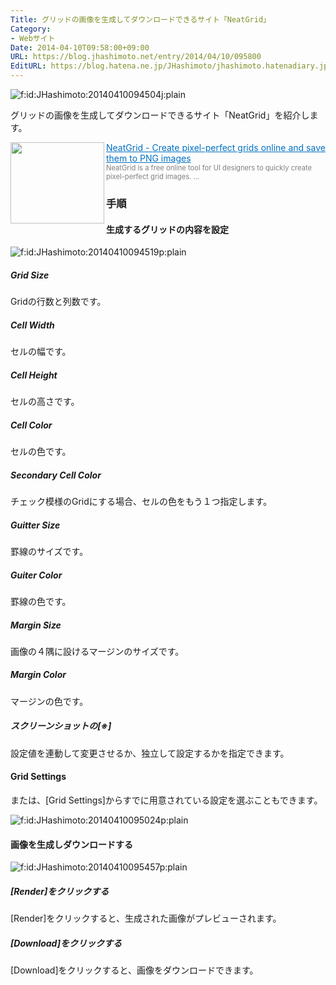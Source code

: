 ```yaml
---
Title: グリッドの画像を生成してダウンロードできるサイト「NeatGrid」
Category:
- Webサイト
Date: 2014-04-10T09:58:00+09:00
URL: https://blog.jhashimoto.net/entry/2014/04/10/095800
EditURL: https://blog.hatena.ne.jp/JHashimoto/jhashimoto.hatenadiary.jp/atom/entry/12921228815721690589
---
```


<p><span><img class="hatena-fotolife" title="f:id:JHashimoto:20140410094504j:plain" src="http://cdn-ak.f.st-hatena.com/images/fotolife/J/JHashimoto/20140410/20140410094504.jpg" alt="f:id:JHashimoto:20140410094504j:plain" /></span></p>
<p>グリッドの画像を生成してダウンロードできるサイト「NeatGrid」を紹介します。</p>
<p><a href="http://www.neatgrid.com/" target="_blank"><img class="alignleft" src="http://capture.heartrails.com/150x130/shadow?http://www.neatgrid.com/" alt="" width="150" height="130" align="left" border="0" /></a><a style="color: #0070c5;" href="http://www.neatgrid.com/" target="_blank">NeatGrid - Create pixel-perfect grids online and save them to PNG images</a><a href="http://b.hatena.ne.jp/entry/http://www.neatgrid.com/" target="_blank"><img src="http://b.hatena.ne.jp/entry/image/http://www.neatgrid.com/" alt="" border="0" /></a><br /><span style="color: #808080; font-size: 80%;">NeatGrid is a free online tool for UI designers to quickly create pixel-perfect grid images. ...</span></p>
<h3>手順</h3>
<h4>生成するグリッドの内容を設定</h4>
<p><span><img class="hatena-fotolife" title="f:id:JHashimoto:20140410094519p:plain" src="http://cdn-ak.f.st-hatena.com/images/fotolife/J/JHashimoto/20140410/20140410094519.png" alt="f:id:JHashimoto:20140410094519p:plain" /></span></p>
<h5>Grid Size</h5>
<p>Gridの行数と列数です。</p>
<h5>Cell Width</h5>
<p>セルの幅です。</p>
<h5>Cell Height</h5>
<p>セルの高さです。</p>
<h5>Cell Color</h5>
<p>セルの色です。</p>
<h5>Secondary Cell Color</h5>
<p>チェック模様のGridにする場合、セルの色をもう１つ指定します。</p>
<h5>Guitter Size</h5>
<p>罫線のサイズです。</p>
<h5>Guiter Color</h5>
<p>罫線の色です。</p>
<h5>Margin Size</h5>
<p>画像の４隅に設けるマージンのサイズです。</p>
<h5>Margin Color</h5>
<p>マージンの色です。</p>
<h5>スクリーンショットの[※]</h5>
<p>設定値を連動して変更させるか、独立して設定するかを指定できます。</p>
<h4>Grid Settings</h4>
<p>または、[Grid Settings]からすでに用意されている設定を選ぶこともできます。</p>
<p><span><img class="hatena-fotolife" title="f:id:JHashimoto:20140410095024p:plain" src="http://cdn-ak.f.st-hatena.com/images/fotolife/J/JHashimoto/20140410/20140410095024.png" alt="f:id:JHashimoto:20140410095024p:plain" /></span></p>
<h4>画像を生成しダウンロードする</h4>
<p><span><img class="hatena-fotolife" title="f:id:JHashimoto:20140410095457p:plain" src="http://cdn-ak.f.st-hatena.com/images/fotolife/J/JHashimoto/20140410/20140410095457.png" alt="f:id:JHashimoto:20140410095457p:plain" /></span></p>
<h5>[Render]をクリックする</h5>
<p>[Render]をクリックすると、生成された画像がプレビューされます。</p>
<h5>[Download]をクリックする</h5>
<p>[Download]をクリックすると、画像をダウンロードできます。</p>
<p> </p>
